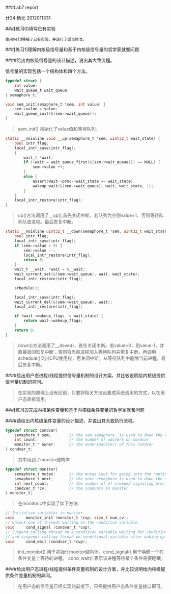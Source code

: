 ###Lab7 report

计24  杨元  2012011331

###[练习0]填写已有实验
```
使用meld移植了已有实验，并进行了适当修改。
```

###[练习1]理解内核级信号量和基于内核级信号量的哲学家就餐问题

####给出内核级信号量的设计描述，说出其大致流程。

信号量的实现包括一个结构体和四个方法。
```C
typedef struct {
    int value;
    wait_queue_t wait_queue;
} semaphore_t;
```

```C
void sem_init(semaphore_t *sem, int value) {
    sem->value = value;
    wait_queue_init(&(sem->wait_queue));
}
```
>sem_init() 初始化了value值和等待队列。

```C
static __noinline void __up(semaphore_t *sem, uint32_t wait_state) {
    bool intr_flag;
    local_intr_save(intr_flag);
    {
        wait_t *wait;
        if ((wait = wait_queue_first(&(sem->wait_queue))) == NULL) {
            sem->value ++;
        }
        else {
            assert(wait->proc->wait_state == wait_state);
            wakeup_wait(&(sem->wait_queue), wait, wait_state, 1);
        }
    }
    local_intr_restore(intr_flag);
}
```
>up()方法调用了__up(),首先关闭中断，若队列为空则value+1，否则等待队列队首进程。最后恢复中断。

```C
static __noinline uint32_t __down(semaphore_t *sem, uint32_t wait_state) {
    bool intr_flag;
    local_intr_save(intr_flag);
    if (sem->value > 0) {
        sem->value --;
        local_intr_restore(intr_flag);
        return 0;
    }
    wait_t __wait, *wait = &__wait;
    wait_current_set(&(sem->wait_queue), wait, wait_state);
    local_intr_restore(intr_flag);

    schedule();

    local_intr_save(intr_flag);
    wait_current_del(&(sem->wait_queue), wait);
    local_intr_restore(intr_flag);

    if (wait->wakeup_flags != wait_state) {
        return wait->wakeup_flags;
    }
    return 0;
}
```
>down()方法调用了__down()，首先关闭中断。若value>0，则value-1，并直接返回恢复中断；否则将当前进程加入等待队列并恢复中断。再调用schedule()交出CPU使用权，再关闭中断，从等待队列中删除当前进程，最后恢复中断。

####给出用户态进程/线程提供信号量机制的设计方案，并比较说明给内核级提供信号量机制的异同。
>在实现的原理上没有区别，只要将相关方法设置成系统调用的方式，以在用户态直接调用。

###[练习2]完成内核条件变量和基于内核级条件变量的哲学家就餐问题

####请给出内核级条件变量的设计描述，并说出其大致执行流程。
```C
typedef struct condvar{
    semaphore_t sem;        // the sem semaphore  is used to down the waiting proc, and the signaling proc should up the waiting proc
    int count;              // the number of waiters on condvar
    monitor_t * owner;      // the owner(monitor) of this condvar
} condvar_t;
```

>其中用到了monitor结构体

```C
typedef struct monitor{
    semaphore_t mutex;      // the mutex lock for going into the routines in monitor, should be initialized to 1
    semaphore_t next;       // the next semaphore is used to down the signaling proc itself, and the other OR wakeuped waiting proc should wake up the sleeped signaling proc.
    int next_count;         // the number of of sleeped signaling proc
    condvar_t *cv;          // the condvars in monitor
} monitor_t;
```

>在monitor.c中实现了如下方法:

```C
// Initialize variables in monitor.
void     monitor_init (monitor_t *cvp, size_t num_cv);
// Unlock one of threads waiting on the condition variable.
void     cond_signal (condvar_t *cvp);
// Suspend calling thread on a condition variable waiting for condition atomically unlock mutex in monitor,
// and suspends calling thread on conditional variable after waking up locks mutex.
void     cond_wait (condvar_t *cvp);
```
>init_monitor() 用于初始化monitor结构体，cond_signal() 用于唤醒一个在条件变量上等待的进程， cond_wait() 表示该进程等待某个条件需要睡眠。

####给出用户态进程/线程提供条件变量机制的设计方案，并比较说明给内核级提供条件变量机制的异同。
>在用户态的信号量已经实现的前提下，只需提供用户态条件变量接口即可。

